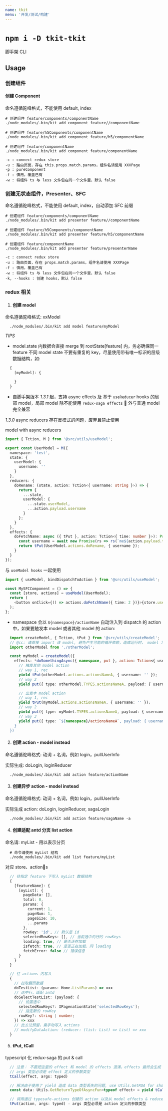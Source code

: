 ```yaml
---
name: tkit
menu: '开发/测试/构建'
---
```


# `npm i -D tkit-tkit`

脚手架 CLI

## Usage

### 创建组件

#### 创建 Component

命名遵循驼峰格式，不能使用 default, index

```shell
# 创建组件 feature/components/componentName
./node_modules/.bin/kit add component feature//componentName

# 创建组件 feature/h5Components/componentName
./node_modules/.bin/kit add component feature/h5/componentName

# 创建组件 feature/componentName
./node_modules/.bin/kit add component feature/componentName

-c : connect redux store
-u : 路由页面，存在 this.props.match.params，组件名请使用 XXXPage
-p : pureComponent
-f : 慎用，覆盖已有
-w : 将组件 ts 与 less 文件包在同一个文件里，默认 false
```

### 创建无状态组件，Presenter、SFC

命名遵循驼峰格式，不能使用 default, index，自动添加 SFC 前缀

```shell
# 创建组件 feature/components/componentName
./node_modules/.bin/kit add presenter feature//componentName

# 创建组件 feature/h5Components/componentName
./node_modules/.bin/kit add presenter feature/h5/componentName

# 创建组件 feature/componentName
./node_modules/.bin/kit add presenter feature/presenterName

-c : connect redux store
-u : 路由页面，存在 props.match.params，组件名请使用 XXXPage
-f : 慎用，覆盖已有
-w : 将组件 ts 与 less 文件包在同一个文件里，默认 false
-k, --hooks : 创建 hooks，默认 false
```

### redux 相关

1. #### 创建 model

命名遵循驼峰格式: xxModel

```
  ./node_modules/.bin/kit add model feature/myModel
```

_TIPS_

- model.state 内数据会直接 merge 到 rootState[feature] 内，务必确保同一 feature 不同 model state 不要有重复的 key，尽量使用带有唯一标识的层级数据结构，如:

```js
  {
    [myModel]: {

    }
  }
```

- 自脚手架版本 _1.3.1_ 起，支持 async effects 及 基于 `useReducer` hooks 的局部 model，局部 model 除不能使用 `redux-saga effects`  外与普通 model 完全兼容

_1.3.0_ async reducers 存在反模式的问题，废弃且禁止使用

model with async reducers

```ts
import { Tction, M } from '@src/utils/useModel';

export const UserModel = M({
  namespace: 'test',
  state: {
    userModel: {
      username: ''
    }
  },
  reducers: {
    doRename: (state, action: Tction<{ username: string }>) => {
      return {
        ...state,
        userModel: {
          ...state.userModel,
          ...action.payload.username
        }
      };
    }
  },
  effects: {
    doFetchName: async ({ tPut }, action: Tction<{ time: number }>): Promise<{}> => {
      const username = await new Promise(rs => rs(`me${action.payload.time}`));
      return tPut(UserModel.actions.doRename, { username });
    }
  }
});
```

与 `useModel hooks` 一起使用

```ts
import { useModel, bindDispatchToAction } from '@src/utils/useModel';

const MySFCComponent = () => {
  const [store, actions] = useModel(UserModel);
  return (
    <button onClick={() => actions.doFetchName({ time: 2 })}>{store.userModel.username}</button>
  );
};
```

- namespace 会以 `${namespace}/actionName` 自动注入到 dispatch 的 action 中，如果要触发本 model 或者其他 model 的 action:

```ts
  import createModel, { Tction, tPut } from '@src/utils/createModel';
  // @cc: 请直接 import 该 model, 避免产生可能的循环依赖，造成运行时， model 为 undefined
  import otherModel from './otherModel';

  const myModel = createModel({
    effects: *doSomethingAsync({ namespace, put }, action: Tction<{ username: string }>) {
      // 触发其他 model action
      // way 1, rec
      yield tPut(otherModel.actions.actionsNameA, { username: '' });
      // way 2
      yield put({ type: otherModel.TYPES.actionsNameA, payload: { username: '' } });

      // 出发本 model action
      // way 1, rec
      yield tPut(myModel.actions.actionsNameA, { username: '' });
      // way 2
      yield put({ type: myModel.TYPES.actionsNameA, payload: { username: '' } });
      // way 3
      yield put({ type: `${namespace}/actionsNameA`, payload: { username: '' } });
    }
  })
```

2. #### 创建 action - model instead

命名遵循驼峰格式: 动词 + 名词，例如 login，pullUserInfo

实际生成: doLogin, loginReducer

```shell
  ./node_modules/.bin/kit add action feature/actionName
```

3. #### 创建异步 action - model instead

命名遵循驼峰格式: 动词 + 名词，例如 login，pullUserInfo

实际生成 action: doLogin, loginReducer, sagaLogin

```shell
  ./node_modules/.bin/kit add action feature/sagaName -a
```

4. #### 创建适配 antd 分页 list action

命名请: myList - 用以表示分页

```shell
  # 命令请使用 myList 结构
  ./node_modules/.bin/kit add list feature/myList
```

对应 store、actions

```ts
  // 往指定 feature 下写入 myList 数据结构
  {
    [featureName]: {
      [myList]: {
        pageData: [],
        total: 0,
        params: {
          current: 1,
          pageNum: 1,
          pageSize: 10,
          ...params
        },
        rowKey: 'id', // 默认是 id
        selectedRowKeys: [], // 当前选中的行的 rowKeys
        loading: true, // 是否正在加载
        isfetch: true, // 是否正在加载，同 loading
        fetchError: false // 错误信息
      }
    }
  }

  // 往 actions 内写入
  {
    // 拉取翻页数据
    doTestList: (params: Home.ListParams) => xxx
    // 选中行，适配 antd
    doSelectTestList: (payload: {
      // 设置选中
      selectedRowKeys?: IPagenationState['selectedRowKeys'];
      // 指定新的 rowKey
      rowKey?: string | number;
    }) => xxx
    // 此方法预留，需手动写入 actions
    // modifyDataAction: (reducer: (list: List) => List) => xxx
  }
```

5. #### tPut, tCall

typescript 化 redux-saga 的 put & call

```ts
  // 注意： 不要把这里的 effect 和 model 的 effects 混淆，effects 最终会生成 action 并可以供 tPut 调用
  // args 类型必须是 effect 定义的参数类型
  tCall(effect, args: typed)

  // 解决由于使用了 yield 造成 data 类型丢失的问题, use Utils.GetROA for short
  const data: Utils.GetReturnTypeOfAsyncFun<typeof effect> = yield tCall(effect, args);

  // 调用通过 typesafe-actions 创建的 action 以及从 model effects & reducers 自动生成的 action，向下不兼容 redux-actions 创建的 action
  tPut(action, args: typed) - args 类型必须是 action 定义的参数类型
```
